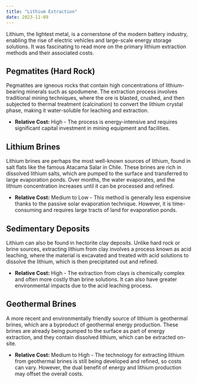 ```yaml
---
title: "Lithium Extraction"
date: 2023-11-09
---
```


Lithium, the lightest metal, is a cornerstone of the modern battery industry, enabling the rise of electric vehicles and large-scale energy storage solutions. It was fascinating to read more on the primary lithium extraction methods and their associated costs.

## Pegmatites (Hard Rock)
Pegmatites are igneous rocks that contain high concentrations of lithium-bearing minerals such as spodumene. The extraction process involves traditional mining techniques, where the ore is blasted, crushed, and then subjected to thermal treatment (calcination) to convert the lithium crystal phase, making it water-soluble for leaching and extraction.

- **Relative Cost:** High - The process is energy-intensive and requires significant capital investment in mining equipment and facilities.

## Lithium Brines
Lithium brines are perhaps the most well-known sources of lithium, found in salt flats like the famous Atacama Salar in Chile. These brines are rich in dissolved lithium salts, which are pumped to the surface and transferred to large evaporation ponds. Over months, the water evaporates, and the lithium concentration increases until it can be processed and refined.

- **Relative Cost:** Medium to Low - This method is generally less expensive thanks to the passive solar evaporation technique. However, it is time-consuming and requires large tracts of land for evaporation ponds.

## Sedimentary Deposits
Lithium can also be found in hectorite clay deposits. Unlike hard rock or brine sources, extracting lithium from clay involves a process known as acid leaching, where the material is excavated and treated with acid solutions to dissolve the lithium, which is then precipitated out and refined.

- **Relative Cost:** High - The extraction from clays is chemically complex and often more costly than brine solutions. It can also have greater environmental impacts due to the acid leaching process.

## Geothermal Brines
A more recent and environmentally friendly source of lithium is geothermal brines, which are a byproduct of geothermal energy production. These brines are already being pumped to the surface as part of energy extraction, and they contain dissolved lithium, which can be extracted on-site.

- **Relative Cost:** Medium to High - The technology for extracting lithium from geothermal brines is still being developed and refined, so costs can vary. However, the dual benefit of energy and lithium production may offset the overall costs.

